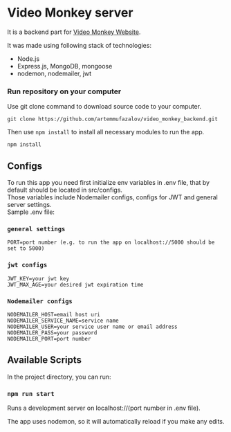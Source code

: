 # Video Monkey server

It is a backend part for [Video Monkey Website](https://artemmufazalov.github.io/video_monkey).

It was made using following stack of technologies:
* Node.js
* Express.js, MongoDB, mongoose
* nodemon, nodemailer, jwt

### Run repository on your computer
Use git clone command to download source code to your computer.
```
git clone https://github.com/artemmufazalov/video_monkey_backend.git
```
Then use `npm install` to install all necessary modules to run the app.
```
npm install
```
## Configs
To run this app you need first initialize env variables in .env file, that by default should be located in src/configs.<br>
Those variables include Nodemailer configs, configs for JWT and general server settings.<br>
Sample .env file:
### `general settings`
```
PORT=port number (e.g. to run the app on localhost://5000 should be set to 5000)
```
### `jwt configs`
```
JWT_KEY=your jwt key
JWT_MAX_AGE=your desired jwt expiration time
```
### `Nodemailer configs`
```
NODEMAILER_HOST=email host uri
NODEMAILER_SERVICE_NAME=service name
NODEMAILER_USER=your service user name or email address
NODEMAILER_PASS=your password
NODEMAILER_PORT=port number
```
## Available Scripts

In the project directory, you can run:

### `npm run start`

Runs a development server on localhost://(port number in .env file).

The app uses nodemon, so it will automatically reload if you make any edits.
